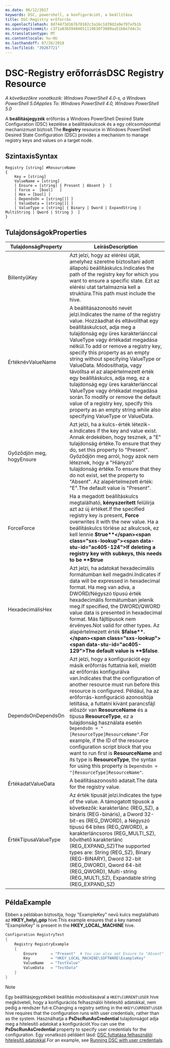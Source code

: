 ```yaml
---
ms.date: 06/12/2017
keywords: DSC, powershell, a konfigurációt, a beállítása
title: DSC-Registry erőforrás
ms.openlocfilehash: 8d74473d167b70182c3a16c1d39d2a9e797afb1b
ms.sourcegitcommit: c3f1a83b59484651119630f3089aa51b6e7d4c3c
ms.translationtype: MT
ms.contentlocale: hu-HU
ms.lasthandoff: 07/26/2018
ms.locfileid: "39267721"
---
```

# <a name="dsc-registry-resource"></a><span data-ttu-id="ac405-103">DSC-Registry erőforrás</span><span class="sxs-lookup"><span data-stu-id="ac405-103">DSC Registry Resource</span></span>

<span data-ttu-id="ac405-104">_A következőkre vonatkozik: Windows PowerShell 4.0-s, a Windows PowerShell 5.0_</span><span class="sxs-lookup"><span data-stu-id="ac405-104">_Applies To: Windows PowerShell 4.0, Windows PowerShell 5.0_</span></span>

<span data-ttu-id="ac405-105">A **beállításjegyzék** erőforrás a Windows PowerShell Desired State Configuration (DSC) kezelése a beállításkulcsok és a egy célcsomóponttal mechanizmust biztosít.</span><span class="sxs-lookup"><span data-stu-id="ac405-105">The **Registry** resource in Windows PowerShell Desired State Configuration (DSC) provides a mechanism to manage registry keys and values on a target node.</span></span>

## <a name="syntax"></a><span data-ttu-id="ac405-106">Szintaxis</span><span class="sxs-lookup"><span data-stu-id="ac405-106">Syntax</span></span>

```
Registry [string] #ResourceName
{
    Key = [string]
    ValueName = [string]
    [ Ensure = [string] { Present | Absent }  ]
    [ Force =  [bool]   ]
    [ Hex = [bool] ]
    [ DependsOn = [string[]] ]
    [ ValueData = [string[]] ]
    [ ValueType = [string] { Binary | Dword | ExpandString | MultiString | Qword | String }  ]
}
```

## <a name="properties"></a><span data-ttu-id="ac405-107">Tulajdonságok</span><span class="sxs-lookup"><span data-stu-id="ac405-107">Properties</span></span>

| <span data-ttu-id="ac405-108">Tulajdonság</span><span class="sxs-lookup"><span data-stu-id="ac405-108">Property</span></span> | <span data-ttu-id="ac405-109">Leírás</span><span class="sxs-lookup"><span data-stu-id="ac405-109">Description</span></span> |
| --- | --- |
| <span data-ttu-id="ac405-110">Billentyű</span><span class="sxs-lookup"><span data-stu-id="ac405-110">Key</span></span>| <span data-ttu-id="ac405-111">Azt jelzi, hogy az elérési útját, amelyhez szeretne biztosítani adott állapotú beállításkulcs.</span><span class="sxs-lookup"><span data-stu-id="ac405-111">Indicates the path of the registry key for which you want to ensure a specific state.</span></span> <span data-ttu-id="ac405-112">Ezt az elérési utat tartalmaznia kell a struktúra.</span><span class="sxs-lookup"><span data-stu-id="ac405-112">This path must include the hive.</span></span>|
| <span data-ttu-id="ac405-113">Értéknév</span><span class="sxs-lookup"><span data-stu-id="ac405-113">ValueName</span></span>| <span data-ttu-id="ac405-114">A beállításazonosító nevét jelzi.</span><span class="sxs-lookup"><span data-stu-id="ac405-114">Indicates the name of the registry value.</span></span> <span data-ttu-id="ac405-115">Hozzáadhat és eltávolíthat egy beállításkulcsot, adja meg a tulajdonság egy üres karakterlánccal ValueType vagy értékadat megadása nélkül.</span><span class="sxs-lookup"><span data-stu-id="ac405-115">To add or remove a registry key, specify this property as an empty string without specifying ValueType or ValueData.</span></span> <span data-ttu-id="ac405-116">Módosíthatja, vagy távolítsa el az alapértelmezett érték egy beállításkulcs, adja meg, ez a tulajdonság egy üres karakterlánccal ValueType vagy értékadat megadása során.</span><span class="sxs-lookup"><span data-stu-id="ac405-116">To modify or remove the default value of a registry key, specify this property as an empty string while also specifying ValueType or ValueData.</span></span>|
| <span data-ttu-id="ac405-117">Győződjön meg, hogy</span><span class="sxs-lookup"><span data-stu-id="ac405-117">Ensure</span></span>| <span data-ttu-id="ac405-118">Azt jelzi, ha a kulcs-érték létezik-e.</span><span class="sxs-lookup"><span data-stu-id="ac405-118">Indicates if the key and value exist.</span></span> <span data-ttu-id="ac405-119">Annak érdekében, hogy tesznek, a "E" tulajdonság értéke.</span><span class="sxs-lookup"><span data-stu-id="ac405-119">To ensure that they do, set this property to "Present".</span></span> <span data-ttu-id="ac405-120">Győződjön meg arról, hogy azok nem léteznek, hogy a "Hiányzó" tulajdonság értéke.</span><span class="sxs-lookup"><span data-stu-id="ac405-120">To ensure that they do not exist, set the property to "Absent".</span></span> <span data-ttu-id="ac405-121">Az alapértelmezett érték: "E".</span><span class="sxs-lookup"><span data-stu-id="ac405-121">The default value is "Present".</span></span>|
| <span data-ttu-id="ac405-122">Force</span><span class="sxs-lookup"><span data-stu-id="ac405-122">Force</span></span>| <span data-ttu-id="ac405-123">Ha a megadott beállításkulcs megtalálható, **kényszerített** felülírja azt az új értéket.</span><span class="sxs-lookup"><span data-stu-id="ac405-123">If the specified registry key is present, **Force** overwrites it with the new value.</span></span> <span data-ttu-id="ac405-124">Ha a beállításkulcs törlése az alkulcsok, ez kell lennie **$true**</span><span class="sxs-lookup"><span data-stu-id="ac405-124">If deleting a registry key with subkeys, this needs to be **$true**</span></span> |
| <span data-ttu-id="ac405-125">Hexadecimális</span><span class="sxs-lookup"><span data-stu-id="ac405-125">Hex</span></span>| <span data-ttu-id="ac405-126">Azt jelzi, ha adatokat hexadecimális formátumban kell megadni.</span><span class="sxs-lookup"><span data-stu-id="ac405-126">Indicates if data will be expressed in hexadecimal format.</span></span> <span data-ttu-id="ac405-127">Ha meg van adva, a DWORD/Négyszó típusú érték hexadecimális formátumban jelenik meg.</span><span class="sxs-lookup"><span data-stu-id="ac405-127">If specified, the DWORD/QWORD value data is presented in hexadecimal format.</span></span> <span data-ttu-id="ac405-128">Más fájltípusok nem érvényes.</span><span class="sxs-lookup"><span data-stu-id="ac405-128">Not valid for other types.</span></span> <span data-ttu-id="ac405-129">Az alapértelmezett érték **$false**.</span><span class="sxs-lookup"><span data-stu-id="ac405-129">The default value is **$false**.</span></span>|
| <span data-ttu-id="ac405-130">DependsOn</span><span class="sxs-lookup"><span data-stu-id="ac405-130">DependsOn</span></span>| <span data-ttu-id="ac405-131">Azt jelzi, hogy a konfigurációt egy másik erőforrás futtatnia kell, mielőtt az erőforrás konfigurálva van.</span><span class="sxs-lookup"><span data-stu-id="ac405-131">Indicates that the configuration of another resource must run before this resource is configured.</span></span> <span data-ttu-id="ac405-132">Például, ha az erőforrás-konfiguráció azonosítója letiltása, a futtatni kívánt parancsfájl először van **ResourceName** és a típusa **ResourceType**, ez a tulajdonság használata esetén `DependsOn = "[ResourceType]ResourceName"`.</span><span class="sxs-lookup"><span data-stu-id="ac405-132">For example, if the ID of the resource configuration script block that you want to run first is **ResourceName** and its type is **ResourceType**, the syntax for using this property is `DependsOn = "[ResourceType]ResourceName"`.</span></span>|
| <span data-ttu-id="ac405-133">Értékadat</span><span class="sxs-lookup"><span data-stu-id="ac405-133">ValueData</span></span>| <span data-ttu-id="ac405-134">A beállításazonosító adatait.</span><span class="sxs-lookup"><span data-stu-id="ac405-134">The data for the registry value.</span></span>|
| <span data-ttu-id="ac405-135">ÉrtékTípusa</span><span class="sxs-lookup"><span data-stu-id="ac405-135">ValueType</span></span>| <span data-ttu-id="ac405-136">Az érték típusát jelzi.</span><span class="sxs-lookup"><span data-stu-id="ac405-136">Indicates the type of the value.</span></span> <span data-ttu-id="ac405-137">A támogatott típusok a következők: karakterlánc (REG_SZ), a bináris (REG-bináris), a Dword 32-bit-es (REG_DWORD), a Négyszó típusú 64 bites (REG_QWORD), a karakterláncsoros (REG_MULTI_SZ), bővíthető karakterlánc (REG_EXPAND_SZ)</span><span class="sxs-lookup"><span data-stu-id="ac405-137">The supported types are: String (REG_SZ), Binary (REG-BINARY), Dword 32-bit (REG_DWORD), Qword 64-bit (REG_QWORD), Multi-string (REG_MULTI_SZ), Expandable string (REG_EXPAND_SZ)</span></span> |

## <a name="example"></a><span data-ttu-id="ac405-138">Példa</span><span class="sxs-lookup"><span data-stu-id="ac405-138">Example</span></span>

<span data-ttu-id="ac405-139">Ebben a példában biztosítja, hogy "ExampleKey" nevű kulcs megtalálható az **HKEY\_helyi\_gép** hive.</span><span class="sxs-lookup"><span data-stu-id="ac405-139">This example ensures that a key named "ExampleKey" is present in the **HKEY\_LOCAL\_MACHINE** hive.</span></span>

```powershell
Configuration RegistryTest
{
    Registry RegistryExample
    {
        Ensure      = "Present"  # You can also set Ensure to "Absent"
        Key         = "HKEY_LOCAL_MACHINE\SOFTWARE\ExampleKey"
        ValueName   = "TestValue"
        ValueData   = "TestData"
    }
}
```

> [!NOTE]
> <span data-ttu-id="ac405-140">Egy beállításjegyzékbeli beállítás módosításával a `HKEY\CURRENT\USER` hive megköveteli, hogy a konfigurációs felhasználói hitelesítő adatokkal, nem pedig a rendszer fut-e.</span><span class="sxs-lookup"><span data-stu-id="ac405-140">Changing a registry setting in the `HKEY\CURRENT\USER` hive requires that the configuration runs with user credentials, rather than as the system.</span></span> <span data-ttu-id="ac405-141">Használhatja a **PsDscRunAsCredential** tulajdonságot adja meg a hitelesítő adatokat a konfigurációt.</span><span class="sxs-lookup"><span data-stu-id="ac405-141">You can use the **PsDscRunAsCredential** property to specify user credentials for the configuration.</span></span> <span data-ttu-id="ac405-142">Egy vonatkozó példáért lásd: [DSC futtatása felhasználói hitelesítő adatokkal](runAsUser.md).</span><span class="sxs-lookup"><span data-stu-id="ac405-142">For an example, see [Running DSC with user credentials](runAsUser.md).</span></span>